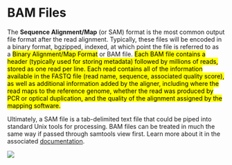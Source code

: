# BAM Files

The **Sequence Alignment/Map** (or SAM) format is the most common output file format after the read alignment. Typically, these files will be encoded in a binary format, bgzipped, indexed, at which point the file is referred to as a <mark>Binary Alignment/Map Format</mark> or BAM file. <mark>Each BAM file contains a header (typically used for storing metadata) followed by millions of reads, stored as one read per line. Each read contains all of the information available in the FASTQ file (read name, sequence, associated quality score), as well as additional information added by the aligner, including where the read maps to the reference genome, whether the read was produced by PCR or optical duplication, and the quality of the alignment assigned by the mapping software.</mark>

Ultimately, a SAM file is a tab-delimited text file that could be piped into standard Unix tools for processing. BAM files can be treated in much the same way if passed through samtools view first. Learn more about it in the associated [documentation](https://samtools.github.io/hts-specs/SAMv1.pdf).

![](../images/6.2-BAM.jpg)